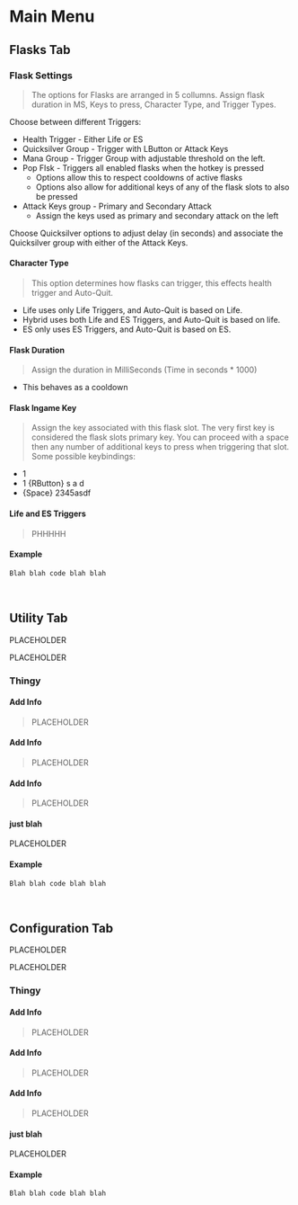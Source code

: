 # Main Menu

## Flasks Tab

### Flask Settings

> The options for Flasks are arranged in 5 collumns. Assign flask duration in MS, Keys to press, Character Type, and Trigger Types.

Choose between different Triggers: 
* Health Trigger - Either Life or ES
* Quicksilver Group - Trigger with LButton or Attack Keys
* Mana Group - Trigger Group with adjustable threshold on the left.
* Pop Flsk - Triggers all enabled flasks when the hotkey is pressed
  * Options allow this to respect cooldowns of active flasks
  * Options also allow for additional keys of any of the flask slots to also be pressed
* Attack Keys group - Primary and Secondary Attack
  * Assign the keys used as primary and secondary attack on the left

Choose Quicksilver options to adjust delay (in seconds) and associate the Quicksilver group with either of the Attack Keys.

#### Character Type
> This option determines how flasks can trigger, this effects health trigger and Auto-Quit.
* Life uses only Life Triggers, and Auto-Quit is based on Life. 
* Hybrid uses both Life and ES Triggers, and Auto-Quit is based on life. 
* ES only uses ES Triggers, and Auto-Quit is based on ES.

#### Flask Duration
> Assign the duration in MilliSeconds (Time in seconds * 1000)
* This behaves as a cooldown

#### Flask Ingame Key
> Assign the key associated with this flask slot. The very first key is considered the flask slots primary key. You can proceed with a space then any number of additional keys to press when triggering that slot. Some possible keybindings:
* 1
* 1 {RButton} s a d
* {Space} 2345asdf

#### Life and ES Triggers

> PHHHHH

#### Example

```autohotkey
Blah blah code blah blah
```

 

## Utility Tab

PLACEHOLDER

PLACEHOLDER

### Thingy

#### Add Info
> PLACEHOLDER

#### Add Info
> PLACEHOLDER

#### Add Info
> PLACEHOLDER

#### just blah

PLACEHOLDER

#### Example

```autohotkey
Blah blah code blah blah
```

 

## Configuration Tab

PLACEHOLDER

PLACEHOLDER

### Thingy

#### Add Info
> PLACEHOLDER

#### Add Info
> PLACEHOLDER

#### Add Info
> PLACEHOLDER

#### just blah

PLACEHOLDER

#### Example

```autohotkey
Blah blah code blah blah
```

 

